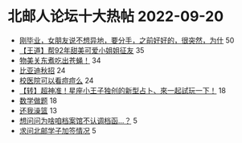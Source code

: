 # 北邮人论坛十大热帖 2022-09-20

- [刚毕业，女朋友说不想异地，要分手，之前好好的，很突然，为什](https://bbs.byr.cn/article/Feeling/3193472) 50
- [【王道】帮92年甜美可爱小姐姐征友](https://bbs.byr.cn/article/Friends/2030488) 35
- [物美关东煮吃出苍蝇！](https://bbs.byr.cn/article/Picture/3329660) 34
- [比亚迪秋招](https://bbs.byr.cn/article/WorkLife/1191273) 24
- [校医院可以看痘痘么](https://bbs.byr.cn/article/Health/229609) 24
- [【转】超神准！星座小王子独创的新型占卜、來一起試玩一下！](https://bbs.byr.cn/article/Constellations/326533) 18
- [数学做题](https://bbs.byr.cn/article/AimGraduate/1219503) 18
- [还我澡篮](https://bbs.byr.cn/article/Talking/6364476) 13
- [想问问为啥咱档案馆不认调档函…？](https://bbs.byr.cn/article/Job/2171573) 5
- [求问北邮学子加签情况](https://bbs.byr.cn/article/GoAbroad/389000) 5



